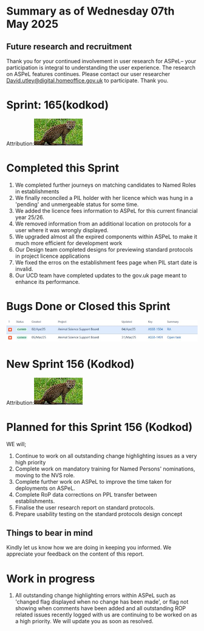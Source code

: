 # Summary as of Wednesday 07th May 2025



## Future research and recruitment 

Thank you for your continued involvement in user research for ASPeL– your participation is integral to understanding the user experience. The research on ASPeL features continues. Please contact our user researcher David.utley@digital.homeoffice.gov.uk to participate. Thank you.  
 
# Sprint: 165(kodkod)









Attribution:![Mauro Tammone, CC BY 3.0 <https://creativecommons.org/licenses/by/3.0>, via Wikimedia Commons](graphs/kodkod.jpeg)



# Completed this Sprint

1) We completed further journeys on matching candidates to Named Roles in establishments
2) We finally reconciled a PIL holder with her licence which was hung in a 'pending' and unmergeable status for some time.
3) We added the licence fees information to ASPeL for this current financial year 25/26.
4) We removed information from an additional location on protocols for a user where it was wrongly displayed.
5) We upgraded almost all the expired components within ASPeL to make it much more efficient for development work
6) Our Design team completed designs for previewing standard protocols in project licence applications
7) We fixed the erros on the establishment fees page when PIL start date is invalid.
8) Our UCD team have completed updates to the gov.uk page meant to enhance its performance.




# Bugs Done or Closed this Sprint
![bugs fixed 09042025](bugs090425.JPG)


 














# New Sprint 156 (Kodkod)














Attribution:![Mauro Tammone, CC BY 3.0 <https://creativecommons.org/licenses/by/3.0>, via Wikimedia Commons](graphs/kodkod.jpeg)



# Planned for this Sprint 156 (Kodkod)
WE will;

1) Continue to work on all outstanding change highlighting issues as a very high priority
2) Complete work on mandatory training for Named Persons' nominations, moving to the NVS role.
3) Complete further work on ASPeL to improve the time taken for deployments on ASPeL.
4) Complete RoP data corrections on PPL transfer between establishments.
5) Finalise the user research report on standard protocols.
6) Prepare usability testing on the standard protocols design concept
   
   

   

## Things to bear in mind
Kindly let us know how we are doing in keeping you informed. We appreciate your feedback on the content of this report. 


# Work in progress
1) All outstanding change highlighting errors within ASPeL such as 'changed flag displayed when no change has been made', or flag not showing when comments have been added and all outstanding ROP related issues recently logged with us are continuing to be worked on as a high priority. We will update you as soon as resolved. 
